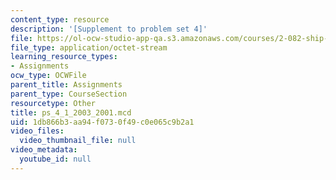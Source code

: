 ```yaml
---
content_type: resource
description: '[Supplement to problem set 4]'
file: https://ol-ocw-studio-app-qa.s3.amazonaws.com/courses/2-082-ship-structural-analysis-design-13-122-spring-2003/1db866b3aa94f0730f49c0e065c9b2a1_ps_4_1_2003_2001.mcd
file_type: application/octet-stream
learning_resource_types:
- Assignments
ocw_type: OCWFile
parent_title: Assignments
parent_type: CourseSection
resourcetype: Other
title: ps_4_1_2003_2001.mcd
uid: 1db866b3-aa94-f073-0f49-c0e065c9b2a1
video_files:
  video_thumbnail_file: null
video_metadata:
  youtube_id: null
---
```

